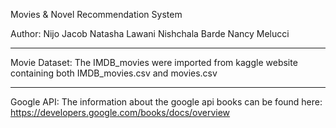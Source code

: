 Movies & Novel Recommendation System

Author:
Nijo Jacob
Natasha Lawani
Nishchala Barde
Nancy Melucci

----------------------------------------------------------------------------------------------------------------------------------
Movie Dataset:
The IMDB_movies were imported from kaggle website containing both IMDB_movies.csv and movies.csv

----------------------------------------------------------------------------------------------------------------------------------
Google API:
The information about the google api books can be found here: https://developers.google.com/books/docs/overview
